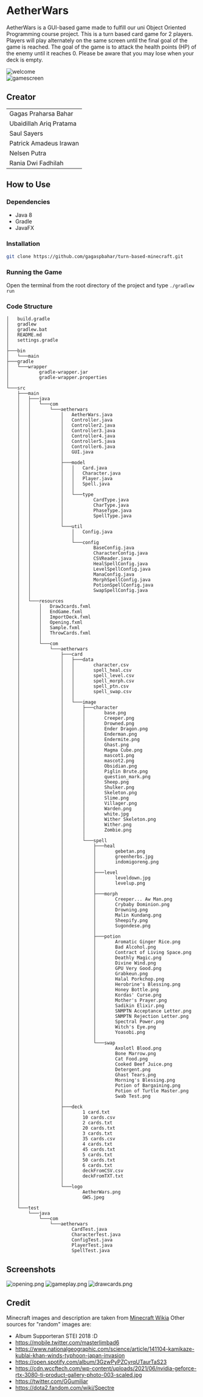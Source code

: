 # AetherWars

AetherWars is a GUI-based game made to fulfill our uni Object Oriented Programming course project. This is a turn based card game for 2 players. Players will play alternately on the same screen until the final goal of the game is reached. The goal of the game is to attack the health points (HP) of the enemy until it reaches 0. Please be aware that you may lose when your deck is empty.

<!---
Ini diisi foto-foto ssan
-->
![welcome](img/welcome.png)  
![gamescreen](img/gamescreen.png)  

## Creator

| |
| ---  |
|Gagas Praharsa Bahar  |
|Ubaidillah Ariq Pratama |
|Saul Sayers |
|Patrick Amadeus Irawan |
|Nelsen Putra |
|Rania Dwi Fadhilah |

## How to Use

### Dependencies

- Java 8
- Gradle
- JavaFX

### Installation

```bash
git clone https://github.com/gagaspbahar/turn-based-minecraft.git
```

### Running the Game

Open the terminal from the root directory of the project and type
`./gradlew run`

### Code Structure

```│   .gitignore
│   build.gradle
│   gradlew
│   gradlew.bat
│   README.md
│   settings.gradle
│
├───bin
│   └───main
├───gradle
│   └───wrapper
│           gradle-wrapper.jar
│           gradle-wrapper.properties
│
└───src
    ├───main
    │   ├───java
    │   │   └───com
    │   │       └───aetherwars
    │   │           │   AetherWars.java
    │   │           │   Controller.java
    │   │           │   Controller2.java
    │   │           │   Controller3.java
    │   │           │   Controller4.java
    │   │           │   Controller5.java
    │   │           │   Controller6.java
    │   │           │   GUI.java
    │   │           │
    │   │           ├───model
    │   │           │   │   Card.java
    │   │           │   │   Character.java
    │   │           │   │   Player.java
    │   │           │   │   Spell.java
    │   │           │   │
    │   │           │   └───type
    │   │           │           CardType.java
    │   │           │           CharType.java
    │   │           │           PhaseType.java
    │   │           │           SpellType.java
    │   │           │
    │   │           └───util
    │   │               │   Config.java
    │   │               │
    │   │               └───config
    │   │                       BaseConfig.java
    │   │                       CharacterConfig.java
    │   │                       CSVReader.java
    │   │                       HealSpellConfig.java
    │   │                       LevelSpellConfig.java
    │   │                       ManaConfig.java
    │   │                       MorphSpellConfig.java
    │   │                       PotionSpellConfig.java
    │   │                       SwapSpellConfig.java
    │   │
    │   └───resources
    │       │   Draw3cards.fxml
    │       │   EndGame.fxml
    │       │   ImportDeck.fxml
    │       │   Opening.fxml
    │       │   Sample.fxml
    │       │   ThrowCards.fxml
    │       │
    │       └───com
    │           └───aetherwars
    │               ├───card
    │               │   ├───data
    │               │   │       character.csv
    │               │   │       spell_heal.csv
    │               │   │       spell_level.csv
    │               │   │       spell_morph.csv
    │               │   │       spell_ptn.csv
    │               │   │       spell_swap.csv
    │               │   │
    │               │   └───image
    │               │       ├───character
    │               │       │       base.png
    │               │       │       Creeper.png
    │               │       │       Drowned.png
    │               │       │       Ender Dragon.png
    │               │       │       Enderman.png
    │               │       │       Endermite.png
    │               │       │       Ghast.png
    │               │       │       Magma Cube.png
    │               │       │       mascot1.png
    │               │       │       mascot2.png
    │               │       │       Obsidian.png
    │               │       │       Piglin Brute.png
    │               │       │       question_mark.png
    │               │       │       Sheep.png
    │               │       │       Shulker.png
    │               │       │       Skeleton.png
    │               │       │       Slime.png
    │               │       │       Villager.png
    │               │       │       Warden.png
    │               │       │       white.jpg
    │               │       │       Wither Skeleton.png
    │               │       │       Wither.png
    │               │       │       Zombie.png
    │               │       │
    │               │       └───spell
    │               │           ├───heal
    │               │           │       gebetan.png
    │               │           │       greenherbs.jpg
    │               │           │       indomigoreng.png
    │               │           │
    │               │           ├───level
    │               │           │       leveldown.jpg
    │               │           │       levelup.png
    │               │           │
    │               │           ├───morph
    │               │           │       Creeper... Aw Man.png
    │               │           │       Crybaby Dominion.png
    │               │           │       Drowning.png
    │               │           │       Malin Kundang.png
    │               │           │       Sheepify.png
    │               │           │       Sugondese.png
    │               │           │
    │               │           ├───potion
    │               │           │       Aromatic Ginger Rice.png
    │               │           │       Bad Alcohol.png
    │               │           │       Contract of Living Space.png
    │               │           │       Deathly Magic.png
    │               │           │       Divine Wind.png
    │               │           │       GPU Very Good.png
    │               │           │       Grabkeun.png
    │               │           │       Halal Porkchop.png
    │               │           │       Herobrine's Blessing.png
    │               │           │       Honey Bottle.png
    │               │           │       Kordas' Curse.png
    │               │           │       Mother's Prayer.png
    │               │           │       Sadikin Elixir.png
    │               │           │       SNMPTN Acceptance Letter.png
    │               │           │       SNMPTN Rejection Letter.png
    │               │           │       Spectral Power.png
    │               │           │       Witch's Eye.png
    │               │           │       Yoasobi.png
    │               │           │
    │               │           └───swap
    │               │                   Axolotl Blood.png
    │               │                   Bone Marrow.png
    │               │                   Cat Food.png
    │               │                   Cooked Beef Juice.png
    │               │                   Detergent.png
    │               │                   Ghast Tears.png
    │               │                   Morning's Blessing.png
    │               │                   Potion of Bargaining.png
    │               │                   Potion of Turtle Master.png
    │               │                   Swab Test.png
    │               │
    │               ├───deck
    │               │       1 card.txt
    │               │       10 cards.csv
    │               │       2 cards.txt
    │               │       20 cards.txt
    │               │       3 cards.txt
    │               │       35 cards.csv
    │               │       4 cards.txt
    │               │       45 cards.txt
    │               │       5 cards.txt
    │               │       50 cards.txt
    │               │       6 cards.txt
    │               │       deckFromCSV.csv
    │               │       deckFromTXT.txt
    │               │
    │               └───logo
    │                       AetherWars.png
    │                       GWS.jpeg
    │
    └───test
        └───java
            └───com
                └───aetherwars
                        CardTest.java
                        CharacterTest.java
                        ConfigTest.java
                        PlayerTest.java
                        SpellTest.java
```

## Screenshots

![opening.png](./img/opening.png)
![gameplay.png](./img/gameplay.png)
![drawcards.png](./img/drawcards.png)

## Credit

Minecraft images and description are taken from [Minecraft Wikia](https://minecraft.fandom.com/wiki/)
Other sources for "random" images are:

- Album Supporteran STEI 2018 :D
- https://mobile.twitter.com/masterlimbad6
- https://www.nationalgeographic.com/science/article/141104-kamikaze-kublai-khan-winds-typhoon-japan-invasion
- https://open.spotify.com/album/3GzwPyPZCyrqUTaurTaS23
- https://cdn.wccftech.com/wp-content/uploads/2021/06/nvidia-geforce-rtx-3080-ti-product-gallery-photo-003-scaled.jpg
- https://twitter.com/GGumiliar
- https://dota2.fandom.com/wiki/Spectre
